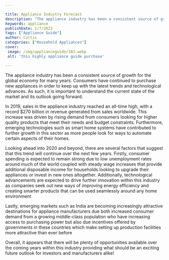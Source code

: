 ```yaml
---

title: Appliance Industry Forecast
description: "The appliance industry has been a consistent source of growth for the global economy for many years. Consumers have continued to p...find out now"
keywords: appliance
publishDate: 1/7/2023
tags: ["Appliance Guide"]
author: Curtis
categories: ["Household Appliances"]
cover: 
 image: /img/applianceguide/383.webp
 alt: 'this highly appliance guide purchase'

---
```


The appliance industry has been a consistent source of growth for the global economy for many years. Consumers have continued to purchase new appliances in order to keep up with the latest trends and technological advances. As such, it is important to understand the current state of the market and its outlook going forward.

In 2019, sales in the appliance industry reached an all-time high, with a record $270 billion in revenue generated from sales worldwide. This increase was driven by rising demand from consumers looking for higher quality products that meet their needs and budget constraints. Furthermore, emerging technologies such as smart home systems have contributed to further growth in this sector as more people look for ways to automate certain aspects of their homes.

Looking ahead into 2020 and beyond, there are several factors that suggest that this trend will continue over the next few years. Firstly, consumer spending is expected to remain strong due to low unemployment rates around much of the world coupled with steady wage increases that provide additional disposable income for households looking to upgrade their appliances or invest in new ones altogether. Additionally, technological advancements are expected to drive further innovation within this industry as companies seek out new ways of improving energy efficiency and creating smarter products that can be used seamlessly around any home environment 

Lastly, emerging markets such as India are becoming increasingly attractive destinations for appliance manufacturers due both increased consumer demand from a growing middle-class population who have increasing access to purchasing power but also due incentives offered by governments in these countries which make setting up production facilities more attractive than ever before 

Overall, it appears that there will be plenty of opportunities available over the coming years within this industry providing what should be an exciting future outlook for investors and manufacturers alike!
